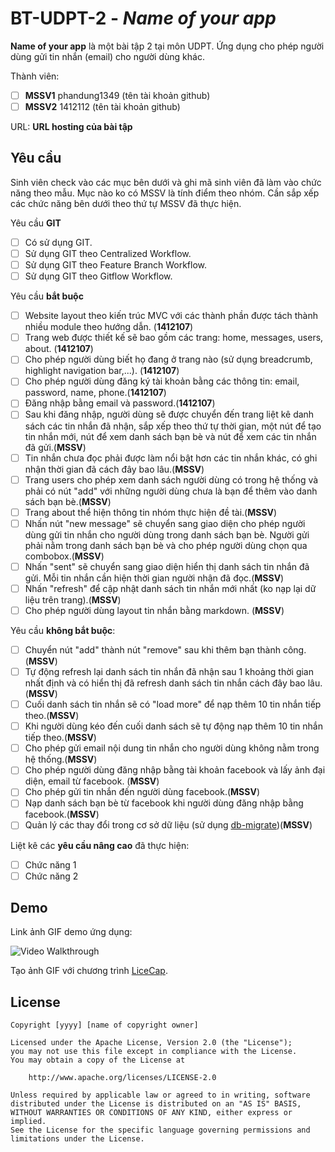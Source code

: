 # BT-UDPT-2 - *Name of your app*

**Name of your app** là một bài tập 2 tại môn UDPT. Ứng dụng cho phép người dùng gửi tin nhắn (email) cho người dùng khác.

Thành viên:
* [ ] **MSSV1** phandung1349 (tên tài khoản github)
* [ ] **MSSV2** 1412112 (tên tài khoản github)

URL: **URL hosting của bài tập**

## Yêu cầu

Sinh viên check vào các mục bên dưới và ghi mã sinh viên đã làm vào chức năng theo mẫu. Mục nào ko có MSSV là tính điểm theo nhóm. Cần sắp xếp các chức năng bên dưới theo thứ tự MSSV đã thực hiện.

Yêu cầu **GIT**
* [ ] Có sử dụng GIT.
* [  ] Sử dụng GIT theo Centralized Workflow.
* [ ] Sử dụng GIT theo Feature Branch Workflow.
* [ ] Sử dụng GIT theo Gitflow Workflow.

Yêu cầu **bắt buộc**
* [ ] Website layout theo kiến trúc MVC với các thành phần được tách thành nhiều module theo hướng dẫn. (**1412107**)
* [ ] Trang web được thiết kế sẽ bao gồm các trang: home, messages, users, about. (**1412107**)
* [ ] Cho phép người dùng biết họ đang ở trang nào (sử dụng breadcrumb, highlight navigation bar,...). (**1412107**)
* [ ] Cho phép người dùng đăng ký tài khoản bằng các thông tin: email, password, name, phone.(**1412107**)
* [ ] Đăng nhập bằng email và password.(**1412107**)
* [ ] Sau khi đăng nhập, người dùng sẽ được chuyển đến trang liệt kê danh sách các tin nhắn đã nhận, sắp xếp theo thứ tự thời gian, một nút để tạo tin nhắn mới, nút để xem danh sách bạn bè và nút để xem các tin nhắn đã gửi.(**MSSV**)
* [ ] Tin nhắn chưa đọc phải được làm nổi bật hơn các tin nhắn khác, có ghi nhận thời gian đã cách đây bao lâu.(**MSSV**)
* [ ] Trang users cho phép xem danh sách người dùng có trong hệ thống và phải có nút "add" với những người dùng chưa là bạn để thêm vào danh sách bạn bè.(**MSSV**)
* [ ] Trang about thể hiện thông tin nhóm thực hiện đề tài.(**MSSV**)
* [ ] Nhấn nút "new message" sẽ chuyển sang giao diện cho phép người dùng gửi tin nhắn cho người dùng trong danh sách bạn bè. Người gửi phải nằm trong danh sách bạn bè và cho phép người dùng chọn qua combobox.(**MSSV**)
* [ ] Nhấn "sent" sẽ chuyển sang giao diện hiển thị danh sách tin nhắn đã gửi. Mỗi tin nhắn cần hiện thời gian người nhận đã đọc.(**MSSV**)
* [ ] Nhấn "refresh" để cập nhật danh sách tin nhắn mới nhất (ko nạp lại dữ liệu trên trang).(**MSSV**)
* [ ] Cho phép người dùng layout tin nhắn bằng markdown. (**MSSV**)

Yêu cầu **không bắt buộc**:
* [ ] Chuyển nút "add" thành nút "remove" sau khi thêm bạn thành công.(**MSSV**)
* [ ] Tự động refresh lại danh sách tin nhắn đã nhận sau 1 khoảng thời gian nhất định và có hiển thị đã refresh danh sách tin nhắn cách đây bao lâu.(**MSSV**)
* [ ] Cuối danh sách tin nhắn sẽ có "load more" để nạp thêm 10 tin nhắn tiếp theo.(**MSSV**)
* [ ] Khi người dùng kéo đến cuối danh sách sẽ tự động nạp thêm 10 tin nhắn tiếp theo.(**MSSV**)
* [ ] Cho phép gửi email nội dung tin nhắn cho người dùng không nằm trong hệ thống.(**MSSV**)
* [ ] Cho phép người dùng đăng nhập bằng tài khoản facebook và lấy ảnh đại diện, email từ facebook. (**MSSV**)
* [ ] Cho phép gửi tin nhắn đến người dùng facebook.(**MSSV**)
* [ ] Nạp danh sách bạn bè từ facebook khi người dùng đăng nhập bằng facebook.(**MSSV**)
* [ ] Quản lý các thay đổi trong cơ sở dữ liệu (sử dụng [db-migrate](https://www.npmjs.com/package/db-migrate))(**MSSV**)

Liệt kê các **yêu cầu nâng cao** đã thực hiện:
* [ ] Chức năng 1
* [ ] Chức năng 2

## Demo

Link ảnh GIF demo ứng dụng:

![Video Walkthrough](demo.gif)

Tạo ảnh GIF với chương trình [LiceCap](http://www.cockos.com/licecap/).


## License

    Copyright [yyyy] [name of copyright owner]

    Licensed under the Apache License, Version 2.0 (the "License");
    you may not use this file except in compliance with the License.
    You may obtain a copy of the License at

        http://www.apache.org/licenses/LICENSE-2.0

    Unless required by applicable law or agreed to in writing, software
    distributed under the License is distributed on an "AS IS" BASIS,
    WITHOUT WARRANTIES OR CONDITIONS OF ANY KIND, either express or implied.
    See the License for the specific language governing permissions and
    limitations under the License.
